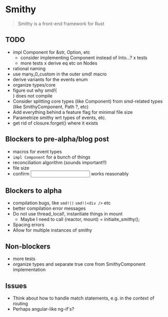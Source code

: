 # Smithy

> Smithy is a front-end framework for Rust

## TODO

* impl Component for &str, Option, etc
  * consider implementing Component instead of Into<Node>...?
x tests
  * more tests
x derive eq etc on Nodes
* rational naming
* use many_0_custom in the outer smd! macro
* derive variants for the events enum
* organize types/core
* figure out why smd!(<div />) does not compile
* Consider splitting core types (like Component) from smd-related types (like SmithyComponent, Path ?, etc)
* Add everything behind a feature flag for minimal file size
* Parametrize smithy wrt types of events, etc.
* get rid of closure.forget() where it exists

## Blockers to pre-alpha/blog post
* macros for event types
* `impl Component` for a bunch of things
* reconciliation algorithm (sounds important!!)
* file size
* confirm <input> works reasonably

## Blockers to alpha
* compilation bugs, like `smd!()` `smd!(<div />` etc
* better compilation error messages
* Do not use thread_local!, instantiate things in mount
  * Maybe I need to call (reactor, mount) = initiaite_smithy();
* Spacing errors
* Allow for multiple instances of smithy

## Non-blockers
* more tests
* organize types and separate true core from SmithyComponent implementation

## Issues
* Think about how to handle match statements, e.g. in the context of routing
* Perhaps angular-like ng-if's?
